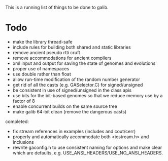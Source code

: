 This is a running list of things to be done to galib.

# Todo #

- make the library thread-safe
- include rules for building both shared and static libraries
- remove ancient pseudo rtti cruft
- remove accommodations for ancient compilers
- xml input and output for saving the state of genomes and evolutions
- proper use of namespaces
- use double rather than float
- allow run-time modification of the random number generator
- get rid of all the casts (e.g. GASelector.C) for signed/unsigned
- be consistent in use of signed/unsigned in the class apis
- use bits for the bit-based genomes so that we reduce memory use
    by a factor of 8
- enable concurrent builds on the same source tree
- make galib 64-bit clean (remove the dangerous casts)

completed:

- fix stream references in examples (includes and cout/cerr)
- properly and automatically accommodate both <iostream.h> and
    <iostream> inclusions
- rewrite gaconfig.h to use consistent naming for options and make clear which
    are defaults, e.g. USE_ANSI_HEADERS/USE_NO_ANSI_HEADERS.
